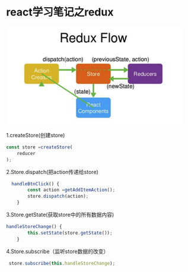 # react学习笔记之redux

![redux原理图](./src/images/redux.jpg)   

1.createStore(创建store)
```javascript
const store =createStore(
    reducer
);
```
2.Store.dispatch(把action传递给store)
```javascript
  handleBtnClick() {
        const action =getAddItemAction();
        store.dispatch(action);
    }
```
3.Store.getState(获取store中的所有数据内容)
```javascript
handleStoreChange() {
        this.setState(store.getState());
    }
```
4.Store.subscribe（监听store数据的改变）
```javascript
 store.subscribe(this.handleStoreChange);
```
